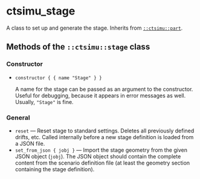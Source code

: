 # ctsimu_stage
A class to set up and generate the stage. Inherits from [`::ctsimu::part`](part.md).

## Methods of the `::ctsimu::stage` class

### Constructor

* `constructor { { name "Stage" } }`

	A name for the stage can be passed as an argument to the constructor. Useful for debugging, because it appears in error messages as well. Usually, `"Stage"` is fine.

### General

* `reset` — Reset stage to standard settings. Deletes all previously defined drifts, etc. Called internally before a new stage definition is loaded from a JSON file.
* `set_from_json { jobj }` — Import the stage geometry from the given JSON object (`jobj`). The JSON object should contain the complete content from the scenario definition file (at least the geometry section containing the stage definition).